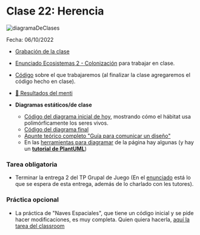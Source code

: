 # Clase 22: Herencia

![diagramaDeClases](https://www.plantuml.com/plantuml/png/fPBBQkim48RtUWgHrJc5-0bAYGcXNHPwsV-sHAoYIpiZ6KgQTozY8e8nPDEbVcc--PZHZZCeb-3LwC6idp2uZAnFIclDbYo_kpbnFGqk1J3-_Qy7onc7UFWgphk1N99qmdVlZoMcMYJHATWy9NFMNTUfixgqUVQ86T85FXT2Wqhbgbz6G7GtcNrq0LwOdvRJtucFXFW18Se3pHX1Rr7AMZWvGyYWrsGIrvjsiPxI5VvYgPe9VNPpzMsaqQMuriyfWFfZmItdVR7pLPaIxmiCmInsA1xDuFvdkxrCRvd9bbJx4zi7lRdRDF4MorCPrI8J5RMpqPJWVm40)

Fecha: 06/10/2022

- [Grabación de la clase](https://drive.google.com/drive/folders/1BwVvFlQGqyVM_BePxwwyX_cRB5-PnRJ3?usp=sharing)
- [Enunciado Ecosistemas 2 - Colonización](https://docs.google.com/document/d/1BKAOWa0yY5GbMemU3BBdxooUVR4mwlqutfLG5Mta384/edit) para trabajar en clase.
- [Código](https://github.com/pdepjm/2022-o-ecosHerencia) sobre el que trabajaremos (al finalizar la clase agregaremos el código hecho en clase).
- [:pencil: Resultados del menti](assets/mentiHerencia.pdf)

- **Diagramas estáticos/de clase**
  - [Código del diagrama inicial de hoy](http://www.plantuml.com/plantuml/uml/hP5FIySm38Rl_HJXTrB1VWAHxJ3mA0ZUioswGFzeamvaxhkxqlKWWXUzDI-yprEIJXIJPk_Cv5047d1aHOND081G8ddcDKgPHeuU1Q-koq17RmZ3UsR7O-9OqmK_UlUQGoob6csUT8dp3jPQivjJy-WmA5OBEiq9osizMWrU2J-yYXu3_yhk0tjqbVr64l-3p44flU14y4If063x2wv1xZwjFV_xFQlxCUqQj_TmkRaqj-aepCV9lW00), mostrando cómo el hábitat usa polimórficamente los seres vivos.
  - [Código del diagrama final](http://www.plantuml.com/plantuml/uml/fPBBQkim48RtUWgHrJc5-0bAYGcXNHPwsV-sHAoYIpiZ6KgQTozY8e8nPDEbVcc--PZHZZCeb-3LwC6idp2uZAnFIclDbYo_kpbnFGqk1J3-_Qy7onc7UFWgphk1N99qmdVlZoMcMYJHATWy9NFMNTUfixgqUVQ86T85FXT2Wqhbgbz6G7GtcNrq0LwOdvRJtucFXFW18Se3pHX1Rr7AMZWvGyYWrsGIrvjsiPxI5VvYgPe9VNPpzMsaqQMuriyfWFfZmItdVR7pLPaIxmiCmInsA1xDuFvdkxrCRvd9bbJx4zi7lRdRDF4MorCPrI8J5RMpqPJWVm40)
  - [Apunte teórico completo "Guía para comunicar un diseño"](https://docs.google.com/document/d/1eXLlNppAX-7E2M8Xxs0MCckdn4XVEYmeQNaS_E1RqTc/edit)
  - En las [herramientas para diagramar](https://www.pdep.com.ar/software/herramientas-para-diagramar) de la página hay algunas (y hay un [**tutorial de PlantUML**](https://github.com/pdep-noche-mavi/tutorial-plantuml))


### Tarea obligatoria
- Terminar la entrega 2 del TP Grupal de Juego (En el [enunciado](https://docs.google.com/document/d/1e3oZyCJD0-c55gTmNZG72RpOFEAEt-4gKqzKgdMVI_w/edit?usp=sharing) está lo que se espera de esta entrega, además de lo charlado con les tutores).

### Práctica opcional
- La práctica de "Naves Espaciales", que tiene un código inicial y se pide hacer modificaciones, es muy completa. Quien quiera hacerla, [aquí la tarea del classroom](https://classroom.github.com/a/ohJ36njy)
